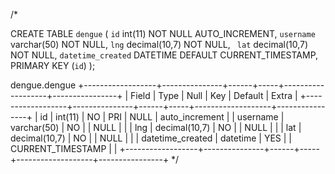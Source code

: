 /*

CREATE TABLE `dengue` (
    `id` int(11) NOT NULL AUTO_INCREMENT, 
    `username` varchar(50) NOT NULL, 
    `lng` decimal(10,7) NOT NULL, `
    lat` decimal(10,7) NOT NULL, 
    `datetime_created` DATETIME DEFAULT CURRENT_TIMESTAMP, 
    PRIMARY KEY (`id`) 
);

dengue.dengue
+------------------+---------------+------+-----+-------------------+----------------+
| Field            | Type          | Null | Key | Default           | Extra          |
+------------------+---------------+------+-----+-------------------+----------------+
| id               | int(11)       | NO   | PRI | NULL              | auto_increment |
| username         | varchar(50)   | NO   |     | NULL              |                |
| lng              | decimal(10,7) | NO   |     | NULL              |                |
| lat              | decimal(10,7) | NO   |     | NULL              |                |
| datetime_created | datetime      | YES  |     | CURRENT_TIMESTAMP |                |
+------------------+---------------+------+-----+-------------------+----------------+
*/